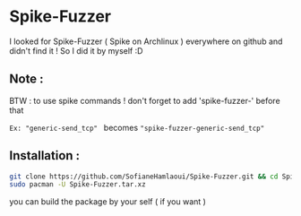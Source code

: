 # Spike-Fuzzer
I looked for Spike-Fuzzer ( Spike on Archlinux ) everywhere on github and didn't find it ! So I did it by myself :D 

## Note :

BTW : to use spike commands ! don't forget to add 'spike-fuzzer-' before that 

`Ex: "generic-send_tcp" ` becomes  `"spike-fuzzer-generic-send_tcp" `

## Installation :
```sh
git clone https://github.com/SofianeHamlaoui/Spike-Fuzzer.git && cd Spike-Fuzzer
sudo pacman -U Spike-Fuzzer.tar.xz 
```
you can build the package by your self ( if you want ) 
